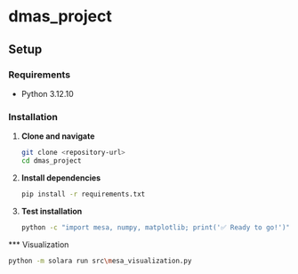 # dmas_project

## Setup

### Requirements
- Python 3.12.10

### Installation

1. **Clone and navigate**
   ```bash
   git clone <repository-url>
   cd dmas_project
   ```

2. **Install dependencies**
   ```bash
   pip install -r requirements.txt
   ```

3. **Test installation**
   ```bash
   python -c "import mesa, numpy, matplotlib; print('✅ Ready to go!')"
   ```

*** Visualization
```bash
python -m solara run src\mesa_visualization.py
```
